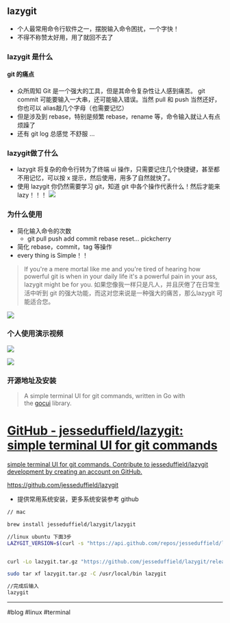 ## lazygit
- 个人最常用命令行软件之一，摆脱输入命令困扰，一个字快！
- 不得不称赞太好用，用了就回不去了
### lazygit 是什么
#### git 的痛点
- 众所周知 Git 是一个强大的工具，但是其命令复杂性让人感到痛苦。 git commit 可能要输入一大串，还可能输入错误。当然 pull 和 push 当然还好，你也可以 alias敲几个字母（也需要记忆）
- 但是涉及到 rebase，特别是频繁 rebase，rename 等，命令输入就让人有点烦躁了
- 还有 git log 总感觉 不舒服
...
### lazygit做了什么
- lazygit 将复杂的命令行转为了终端 ui 操作，只需要记住几个快捷键，甚至都不用记忆，可以按 x 提示，然后使用，用多了自然就快了。
- 使用 lazygit 你仍然需要学习 git，知道 git 中各个操作代表什么！然后才能来 lazy！！！
![](https://cdn.jsdelivr.net/gh/matyle/tupic/img/20220904124536.png)


### 为什么使用
- 简化输入命令的次数
	- git pull push add commit rebase reset... pickcherry
- 简化 rebase，commit，tag 等操作
- every thing is Simple！！

>If you're a mere mortal like me and you're tired of hearing how powerful git is when in your daily life it's a powerful pain in your ass, lazygit might be for you.
>如果您像我一样只是凡人，并且厌倦了在日常生活中听到 git 的强大功能，而这对您来说是一种强大的痛苦，那么lazygit 可能适合您。

![](https://cdn.jsdelivr.net/gh/matyle/tupic/img/20220904084849.png)

### 个人使用演示视频

![](https://cdn.jsdelivr.net/gh/matyle/tupic/img/Video_22-09-04_10-49-02.gif)

![](https://cdn.jsdelivr.net/gh/matyle/tupic/img/lazygit_rec.gif)


### 开源地址及安装
>A simple terminal UI for git commands, written in Go with the [gocui](https://github.com/jroimartin/gocui "gocui") library.

<div class="rich-link-card-container"><a class="rich-link-card" href="https://github.com/jesseduffield/lazygit" target="_blank">
	<div class="rich-link-image-container">
		<div class="rich-link-image" style="background-image: url('https://opengraph.githubassets.com/889b7fcdc8b31e14b6b534170a27422af372a03073f8ac9a2beba0345dc1e02d/jesseduffield/lazygit')">
	</div>
	</div>
	<div class="rich-link-card-text">
		<h1 class="rich-link-card-title">GitHub - jesseduffield/lazygit: simple terminal UI for git commands</h1>
		<p class="rich-link-card-description">
		simple terminal UI for git commands. Contribute to jesseduffield/lazygit development by creating an account on GitHub.
		</p>
		<p class="rich-link-href">
		https://github.com/jesseduffield/lazygit
		</p>
	</div>
</a></div>

- 提供常用系统安装，更多系统安装参考 github 
 
```bash
// mac

brew install jesseduffield/lazygit/lazygit

//linux ubuntu 下面3步
LAZYGIT_VERSION=$(curl -s "https://api.github.com/repos/jesseduffield/lazygit/releases/latest" | grep -Po '"tag_name": "v\K[0-35.]+')


curl -Lo lazygit.tar.gz "https://github.com/jesseduffield/lazygit/releases/latest/download/lazygit_${LAZYGIT_VERSION}_Linux_x86_64.tar.gz"

sudo tar xf lazygit.tar.gz -C /usr/local/bin lazygit

//完成后输入 
lazygit

```

---
#blog #linux #terminal 
